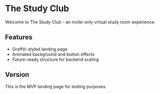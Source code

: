 
# The Study Club

Welcome to The Study Club – an invite-only virtual study room experience.

## Features
- Graffiti-styled landing page
- Animated background and button effects
- Future-ready structure for backend scaling

## Version
This is the MVP landing page for testing purposes.

